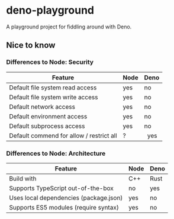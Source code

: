 # deno-playground
A playground project for fiddling around with Deno.

## Nice to know

### Differences to Node: Security

| Feature                                    | Node | Deno |
|--------------------------------------------|------|------|
| Default file system read access            |  yes |  no  |
| Default file system write access           |  yes |  no  |
| Default network access                     |  yes |  no  |
| Default environment access                 |  yes |  no  |
| Default subprocess access                  |  yes |  no  |
| Default commend for allow / restrict all   |  ?   |  yes |

### Differences to Node: Architecture

| Feature                                    | Node |  Deno |
|--------------------------------------------|------|-------|
| Build with                                 |  C++ |  Rust |
| Supports TypeScript out-of-the-box         |  no  |  yes  |
| Uses local dependencies (package.json)     |  yes |  no   |
| Supports ES5 modules (require syntax)      |  yes |  no   |
